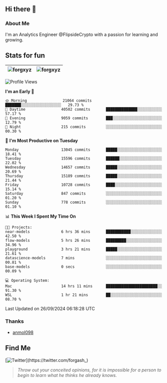 ## Hi there 👋

### About Me

I'm an Analytics Engineer @FlipsideCrypto with a passion for learning and growing.
  
## Stats for fun

| <img align="center" src="https://github-readme-streak-stats.herokuapp.com/?user=forgxyz&theme=tokyonight" alt="forgxyz" /> | <img align="center" src="https://github-readme-stats.vercel.app/api?username=forgxyz&theme=tokyonight&show_icons=true" alt="forgxyz" /> |
| ------------- |------------- |


<!--START_SECTION:waka-->
![Profile Views](http://img.shields.io/badge/Profile%20Views-0-blue)

**I'm an Early 🐤** 

```text
🌞 Morning                21064 commits       ███████░░░░░░░░░░░░░░░░░░   29.73 % 
🌆 Daytime                40502 commits       ██████████████░░░░░░░░░░░   57.17 % 
🌃 Evening                9059 commits        ███░░░░░░░░░░░░░░░░░░░░░░   12.79 % 
🌙 Night                  215 commits         ░░░░░░░░░░░░░░░░░░░░░░░░░   00.30 % 
```
📅 **I'm Most Productive on Tuesday** 

```text
Monday                   13045 commits       █████░░░░░░░░░░░░░░░░░░░░   18.41 % 
Tuesday                  15596 commits       ██████░░░░░░░░░░░░░░░░░░░   22.02 % 
Wednesday                14657 commits       █████░░░░░░░░░░░░░░░░░░░░   20.69 % 
Thursday                 15189 commits       █████░░░░░░░░░░░░░░░░░░░░   21.44 % 
Friday                   10728 commits       ████░░░░░░░░░░░░░░░░░░░░░   15.14 % 
Saturday                 847 commits         ░░░░░░░░░░░░░░░░░░░░░░░░░   01.20 % 
Sunday                   778 commits         ░░░░░░░░░░░░░░░░░░░░░░░░░   01.10 % 
```


📊 **This Week I Spent My Time On** 

```text
🐱‍💻 Projects: 
near-models              6 hrs 36 mins       ███████████░░░░░░░░░░░░░░   42.50 % 
flow-models              5 hrs 26 mins       █████████░░░░░░░░░░░░░░░░   34.96 % 
playground               3 hrs 21 mins       █████░░░░░░░░░░░░░░░░░░░░   21.61 % 
datascience-models       7 mins              ░░░░░░░░░░░░░░░░░░░░░░░░░   00.81 % 
base-models              0 secs              ░░░░░░░░░░░░░░░░░░░░░░░░░   00.09 % 

💻 Operating System: 
Mac                      14 hrs 11 mins      ███████████████████████░░   91.30 % 
WSL                      1 hr 21 mins        ██░░░░░░░░░░░░░░░░░░░░░░░   08.70 % 
```


 Last Updated on 26/09/2024 06:18:28 UTC
<!--END_SECTION:waka-->

### Thanks
 - [anmol098](https://github.com/anmol098/waka-readme-stats/)
  
## Find Me
[![Twitter](https://img.shields.io/twitter/url/https/twitter.com/forgash_.svg?style=social&label=Follow%20%40forgash_)](https://twitter.com/forgash_)


> *Throw out your conceited opinions, for it is impossible for a person to begin to learn what he thinks he already knows.* 
